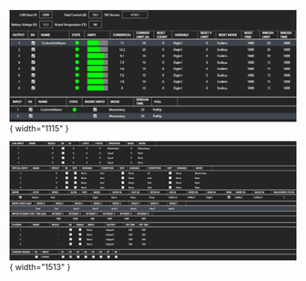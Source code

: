 ![dingoPDM](../images/pdm.jpg){ width="1115" }

![dingoPDMsettings](../images/pdmSettings.jpg){ width="1513" }